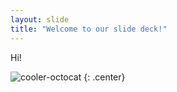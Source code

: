 ```yaml
---
layout: slide
title: "Welcome to our slide deck!"
---
```


Hi!

![cooler-octocat](https://octodex.github.com/images/twenty-percent-cooler-octocat.png)
{: .center}
